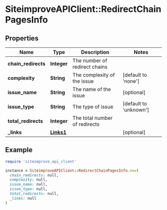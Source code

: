 # SiteimproveAPIClient::RedirectChainPagesInfo

## Properties

| Name | Type | Description | Notes |
| ---- | ---- | ----------- | ----- |
| **chain_redirects** | **Integer** | The number of redirect chains |  |
| **complexity** | **String** | The complexity of the issue | [default to &#39;none&#39;] |
| **issue_name** | **String** | The name of the issue | [optional] |
| **issue_type** | **String** | The type of issue | [default to &#39;unknown&#39;] |
| **total_redirects** | **Integer** | The total number of redirects |  |
| **_links** | [**Links1**](Links1.md) |  | [optional] |

## Example

```ruby
require 'siteimprove_api_client'

instance = SiteimproveAPIClient::RedirectChainPagesInfo.new(
  chain_redirects: null,
  complexity: null,
  issue_name: null,
  issue_type: null,
  total_redirects: null,
  _links: null
)
```

